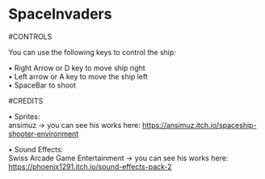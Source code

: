 # SpaceInvaders

#CONTROLS

You can use the following keys to control the ship:

• Right Arrow or D key to move ship right <br />
• Left arrow or A key to move the ship left <br />
• SpaceBar to shoot <br />

#CREDITS

• Sprites:  
    ansimuz -> you can see his works here: https://ansimuz.itch.io/spaceship-shooter-environment
  
• Sound Effects:  
    Swiss Arcade Game Entertainment -> you can see his works here: https://phoenix1291.itch.io/sound-effects-pack-2
  
